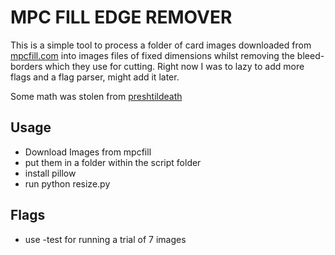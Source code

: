 # MPC FILL EDGE REMOVER
This is a simple tool to process a folder of card images downloaded from [mpcfill.com](https://mpcfill.com/) into images files of fixed dimensions whilst removing the bleed-borders which they use for cutting.
Right now I was to lazy to add more flags and a flag parser, might add it later.

Some math was stolen from [preshtildeath](https://github.com/preshtildeath/print-proxy-prep/blob/main/main.py#L129) 

## Usage
- Download Images from mpcfill
- put them in a folder within the script folder
- install pillow
- run python resize.py <images folder> <cropped folder>
## Flags
-  use -test for running a trial of 7 images
